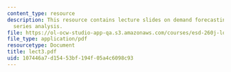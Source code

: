 ```yaml
---
content_type: resource
description: This resource contains lecture slides on demand forecasting and time
  series analysis.
file: https://ol-ocw-studio-app-qa.s3.amazonaws.com/courses/esd-260j-logistics-systems-fall-2006/107446a7d15453bf194f05a4c6098c93_lect3.pdf
file_type: application/pdf
resourcetype: Document
title: lect3.pdf
uid: 107446a7-d154-53bf-194f-05a4c6098c93
---
```

